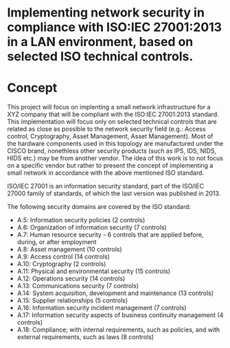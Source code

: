 # Implementing network security in compliance with ISO:IEC 27001:2013 in a LAN environment, based on selected ISO technical controls.
# Concept 


This project will focus on implenting a small network infrastructure for a XYZ company that will be compliant with the ISO:IEC 27001:2013 standard. This implementation will focus only on selected technical controls that are related as close as possible to the network security field (e.g.: Access control, Cryptography, Asset Management, Asset Management). 
Most of the hardware components used in this topology are manufactured under the CISCO brand, nonethless other security products (such as IPS, IDS, NIDS, HIDS etc.) may be from another vendor. The idea of this work is to not focus on a specific vendor but rather to present the concept of implementing a small network in accordance with the above mentioned ISO standard.

ISO/IEC 27001 is an information security standard, part of the ISO/IEC 27000 family of standards, of which the last version was published in 2013.

The following security domains are covered by the ISO standard:
- A.5: Information security policies (2 controls)
- A.6: Organization of information security (7 controls)
- A.7: Human resource security - 6 controls that are applied before, during, or after employment
- A.8: Asset management (10 controls)
- A.9: Access control (14 controls)
- A.10: Cryptography (2 controls)
- A.11: Physical and environmental security (15 controls)
- A.12: Operations security (14 controls)
- A.13: Communications security (7 controls)
- A.14: System acquisition, development and maintenance (13 controls)
- A.15: Supplier relationships (5 controls)
- A.16: Information security incident management (7 controls)
- A.17: Information security aspects of business continuity management (4 controls)
- A.18: Compliance; with internal requirements, such as policies, and with external requirements, such as laws (8 controls)

